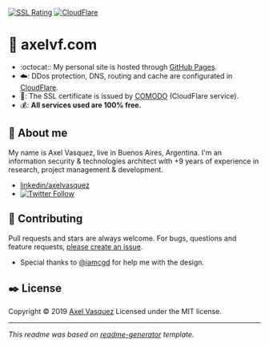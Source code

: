 [![SSL Rating](https://sslbadge.org/?domain=axelvf.com)](https://www.ssllabs.com/ssltest/analyze.html?d=axelvf.com) [![CloudFlare](https://www.cloudflare.com/media/images/web-badges/cf-web-badges-f-1.png)](https://cloudflare.com) 

# :rocket: axelvf.com

* :octocat:: My personal site is hosted through [GitHub Pages](https://pages.github.com).
* :cloud:: DDos protection, DNS, routing and cache are configurated in [CloudFlare](https://www.cloudflare.com).
* :closed_lock_with_key:: The SSL certificate is issued by [COMODO](https://www.comodo.com/) (CloudFlare service).
* :moneybag:: **All services used are 100% free.**

## :space_invader: About me

My name is Axel Vasquez, live in Buenos Aires, Argentina. I'm an information security & technologies architect with +9 years of experience in research, project management & development.

* [linkedin/axelvasquez](https://linkedin.com/in/axelvasquez)
* [![Twitter Follow](https://img.shields.io/twitter/follow/axelvf.svg?style=social)](https://twitter.com/axelvf)


## :blue_heart: Contributing

Pull requests and stars are always welcome. For bugs, questions and feature requests, [please create an issue](https://github.com/axelvf/axelvf.github.io/issues).

* Special thanks to [@iamcgd](https://github.com/iamcgd) for help me with the design.


## :black_nib: License

Copyright © 2019 [Axel Vasquez](https://github.com/axelvf)
Licensed under the MIT license.

***

_This readme was based on [readme-generator](https://github.com/jonschlinkert/readme-generator) template._

